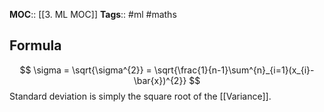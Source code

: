 **MOC**:: [[3. ML MOC]]
**Tags**:: #ml #maths 
## Formula
$$
\sigma = \sqrt{\sigma^{2}} = \sqrt{\frac{1}{n-1}\sum^{n}_{i=1}(x_{i}-\bar{x})^{2}}
$$
Standard deviation is simply the square root of the [[Variance]].